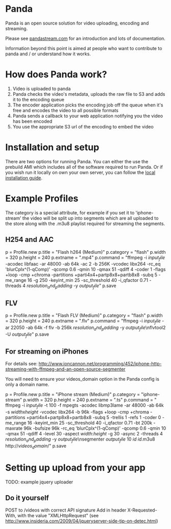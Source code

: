 Panda
=====

Panda is an open source solution for video uploading, encoding and streaming.

Please see [pandastream.com](http://pandastream.com/) for an introduction and lots of documentation.

Information beyond this point is aimed at people who want to contribute to panda and / or understand how it works.

How does Panda work?
====================

1. Video is uploaded to panda
2. Panda checks the video's metadata, uploads the raw file to S3 and adds it to the encoding queue
3. The encoder application picks the encoding job off the queue when it's free and encodes the video to all possible formats
4. Panda sends a callback to your web application notifying you the video has been encoded
5. You use the appropriate S3 url of the encoding to embed the video

Installation and setup
======================

There are two options for running Panda. You can either the use the prebuild AMI which includes all of the software required to run Panda. Or if you wish run it locally on own your own server, you can follow the [local installation guide](http://pandastream.com/docs/local_installation).

Example Profiles
================

The category is a special attribute, for example if you set it to 'iphone-stream' the video will be split up into segments which are all uploaded to the store along with the .m3u8 playlist required for streaming the segments.

H254 and AAC
------------

p = Profile.new
p.title = "Flash h264 (Medium)"
p.category = "flash"
p.width = 320
p.height = 240
p.extname = ".mp4"
p.command = "ffmpeg -i $input_file$ -acodec libfaac -ar 48000 -ab 64k -ac 2 -b 256K -vcodec libx264 -rc_eq 'blurCplx^(1-qComp)' -qcomp 0.6 -qmin 10 -qmax 51 -qdiff 4 -coder 1 -flags +loop -cmp +chroma -partitions +parti4x4+partp8x8+partb8x8 -subq 5 -me_range 16 -g 250 -keyint_min 25 -sc_threshold 40 -i_qfactor 0.71 -threads 4 $resolution_and_padding$ -y $output_file$"
p.save

FLV
------------

p = Profile.new
p.title = "Flash FLV (Medium)"
p.category = "flash"
p.width = 320
p.height = 240
p.extname = ".flv"
p.command = "ffmpeg -i $input_file$ -ar 22050 -ab 64k -f flv -b 256k $resolution_and_padding$ -y $output_file$\nflvtool2 -U $output_file$"
p.save

For streaming on iPhones
-----------

For details see:  http://www.ioncannon.net/programming/452/iphone-http-streaming-with-ffmpeg-and-an-open-source-segmenter

You will need to ensure your videos_domain option in the Panda config is only a domain name.

p = Profile.new
p.title = "iPhone stream (Medium)"
p.category = "iphone-stream"
p.width = 320
p.height = 240
p.extname = ".ts"
p.command = "
ffmpeg -i $input_file$ -t 100 -f mpegts -acodec libmp3lame -ar 48000 -ab 64k -s $width$x$height$ -vcodec libx264 -b 96k -flags +loop -cmp +chroma -partitions +parti4x4+partp8x8+partb8x8 -subq 5 -trellis 1 -refs 1 -coder 0 -me_range 16 -keyint_min 25 -sc_threshold 40 -i_qfactor 0.71 -bt 200k -maxrate 96k -bufsize 96k -rc_eq 'blurCplx^(1-qComp)' -qcomp 0.6 -qmin 10 -qmax 51 -qdiff 4 -level 30 -aspect $width$:$height$ -g 30 -async 2 -threads 4 $resolution_and_padding$ -y $output_file$\nsegmenter $output_file$ 10 $id$ $id$.m3u8 http://$videos_domain$/"
p.save

Setting up upload from your app
===============================

TODO: example jquery uploader

Do it yourself
--------------

POST to /videos with correct API signature
Add in header X-Requested-With, with the value "XMLHttpRequest" (see http://www.insideria.com/2009/04/jqueryserver-side-tip-on-detec.html)